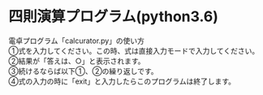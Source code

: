 # 四則演算プログラム(python3.6)

電卓プログラム「calcurator.py」の使い方  
①式を入力してください。この時、式は直接入力モードで入力してください。  
②結果が「答えは、○」と表示されます。  
③続けるならば以下①、②の繰り返しです。  
④式の入力の時に「exit」と入力したらこのプログラムは終了します。
